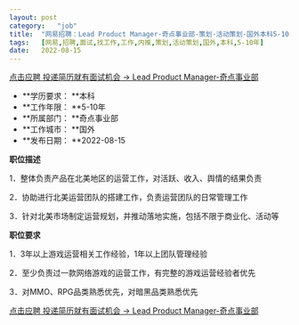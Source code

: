 ```yaml
---
layout:	post
category:	"job"
title:	"网易招聘：Lead Product Manager-奇点事业部-策划-活动策划-国外本科5-10年"
tags:	[网易,招聘,面试,找工作,工作,内推,策划,活动策划,国外,本科,5-10年]
date:	2022-08-15
---
```


[点击应聘 投递简历就有面试机会 ->  Lead Product Manager-奇点事业部](http://mobile.bole.netease.com/bole/boleDetail?id=42350&employeeId=346f03c3cda5f04c&key=all)



- **学历要求： **本科
- **工作年限： **5-10年
- **所属部门： **奇点事业部
- **工作城市： **国外
- **发布日期： **2022-08-15



**职位描述**

1．整体负责产品在北美地区的运营工作，对活跃、收入、舆情的结果负责

2．协助进行北美运营团队的搭建工作，负责运营团队的日常管理工作

3．针对北美市场制定运营规划，并推动落地实施，包括不限于商业化、活动等



**职位要求**

1．3年以上游戏运营相关工作经验，1年以上团队管理经验

2．至少负责过一款网络游戏的运营工作，有完整的游戏运营经验者优先

3．对MMO、RPG品类熟悉优先，对暗黑品类熟悉优先





[点击应聘 投递简历就有面试机会 ->  Lead Product Manager-奇点事业部](http://mobile.bole.netease.com/bole/boleDetail?id=42350&employeeId=346f03c3cda5f04c&key=all)